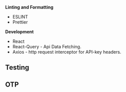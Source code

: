 **Linting and Formatting**
- ESLINT
- Prettier

**Development**
- React
- React-Query - Api Data Fetching.
- Axios - http request interceptor for API-key headers.

**Testing**
- 

**OTP**
- 